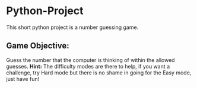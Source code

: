 # Python-Project

This short python project is a number guessing game.

## Game Objective:
Guess the number that the computer is thinking of within the allowed guesses.
**Hint:** The difficulty modes are there to help, if you want a challenge, try Hard mode but there is no shame in going for the Easy mode, just have fun!